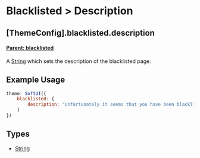 # Blacklisted > Description
## [ThemeConfig].blacklisted.description
#### **[Parent: blacklisted](/docs/blacklisted/)**

A [String](https://developer.mozilla.org/en-US/docs/Web/JavaScript/Reference/Global_Objects/String) which sets the description of the blacklisted page.

## Example Usage
```js
theme: SoftUI({
    blacklisted: {
        description: "Unfortunately it seems that you have been blacklisted from the dashboard.",
    }
})
```

## Types
- [String](https://developer.mozilla.org/en-US/docs/Web/JavaScript/Reference/Global_Objects/String)